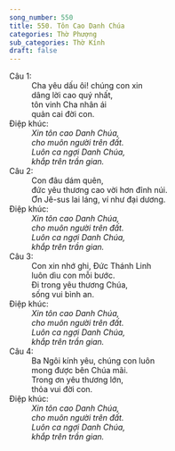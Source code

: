 ```yaml
---
song_number: 550
title: 550. Tôn Cao Danh Chúa
categories: Thờ Phượng
sub_categories: Thờ Kính
draft: false
---
```

<dl><dt>Câu 1:</dt><dd data-verse="1">Cha yêu dấu ôi! chúng con xin <br/>dâng lời cao quý nhất, <br/>tôn vinh Cha nhân ái <br/>quản cai đời con. </dd><dt>Điệp khúc:</dt><dd data-chorus="1"><em>Xin tôn cao Danh Chúa, <br/>cho muôn người trên đất. <br/>Luôn ca ngợi Danh Chúa, <br/>khắp trên trần gian. </em></dd><dt>Câu 2:</dt><dd data-verse="2">Con đâu dám quên, <br/>đức yêu thương cao vời hơn đỉnh núi. <br/>Ơn Jê-sus lai láng, ví như đại dương. </dd><dt>Điệp khúc:</dt><dd data-chorus="1"><em>Xin tôn cao Danh Chúa, <br/>cho muôn người trên đất. <br/>Luôn ca ngợi Danh Chúa, <br/>khắp trên trần gian. </em></dd><dt>Câu 3:</dt><dd data-verse="3">Con xin nhớ ghi, Đức Thánh Linh <br/>luôn dìu con mỗi bước. <br/>Đi trong yêu thương Chúa, <br/>sống vui bình an. </dd><dt>Điệp khúc:</dt><dd data-chorus="1"><em>Xin tôn cao Danh Chúa, <br/>cho muôn người trên đất. <br/>Luôn ca ngợi Danh Chúa, <br/>khắp trên trần gian. </em></dd><dt>Câu 4:</dt><dd data-verse="4">Ba Ngôi kính yêu, chúng con luôn <br/>mong được bên Chúa mãi. <br/>Trong ơn yêu thương lớn, <br/>thỏa vui đời con. </dd><dt>Điệp khúc:</dt><dd data-chorus="1"><em>Xin tôn cao Danh Chúa, <br/>cho muôn người trên đất. <br/>Luôn ca ngợi Danh Chúa, <br/>khắp trên trần gian. </em></dd></dl>